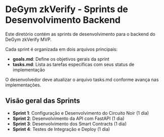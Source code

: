 # DeGym zkVerify - Sprints de Desenvolvimento Backend

Este diretório contém as sprints de desenvolvimento para o backend do DeGym zkVerify MVP.

Cada sprint é organizada em dois arquivos principais:
- **goals.md**: Define os objetivos gerais da sprint
- **tasks.md**: Lista as tarefas específicas com seus status de implementação

O desenvolvedor deve atualizar o arquivo tasks.md conforme avança nas implementações.

## Visão geral das Sprints

- **Sprint 1**: Configuração e Desenvolvimento do Circuito Noir (1 dia)
- **Sprint 2**: Desenvolvimento da API com FastAPI (1 dia)
- **Sprint 3**: Desenvolvimento dos Smart Contracts (1 dia)
- **Sprint 4**: Testes de Integração e Deploy (1 dia) 